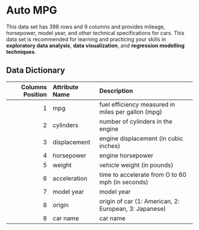 # Auto MPG

This  data set has 398 rows and 9 columns and provides mileage, horsepower, model year, and other technical specifications for cars. This data set is recommended for learning and practicing your skills in **exploratory data analysis**, **data visualization**, and **regression modelling techniques**.

## Data Dictionary
| Columns Position       | Attribute Name  | Description  |
| -------------: |:-------------| :-----|
| 1 | mpg | fuel efficiency measured in miles per gallon (mpg) |
| 2 | cylinders      |  number of cylinders in the engine |
| 3 | displacement     | engine displacement (in cubic inches)|
| 4 | horsepower  |   engine horsepower|
| 5 | weight      |  vehicle weight (in pounds)|
| 6 | acceleration      |  time to accelerate from O to 60 mph (in seconds) |
| 7 | model year  |  model year |
| 8 | origin    |  origin of car (1: American, 2: European, 3: Japanese)|
| 8 | car name      |   car name |
